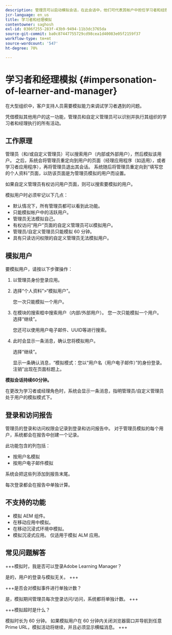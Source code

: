 ```yaml
---
description: 管理员可以启动模拟会话，在此会话中，他们可代表其帐户中担任学习者和经理角色的任何用户登录。
jcr-language: en_us
title: 学习者和经理模拟
contentowner: saghosh
exl-id: 0306f255-283f-43b9-9494-11b3dc3765da
source-git-commit: ba0c87447755729cd98cea1d40083e05f2159f37
workflow-type: tm+mt
source-wordcount: '547'
ht-degree: 70%

---
```


# 学习者和经理模拟 {#impersonation-of-learner-and-manager}

在大型组织中，客户支持人员需要模拟能力来调试学习者遇到的问题。

凭借模拟其他用户的这一功能，管理员和自定义管理员可以识别并执行其组织的学习者和经理执行的所有活动。

## 工作原理

管理员（和/或自定义管理员）可以搜索用户（内部或外部用户），然后模拟该用户。 之后，系统会将管理员重定向到用户的页面（经理应用程序（如适用），或者学习者应用程序），再将管理员退出其会话。 系统随后将管理员重定向到“填写您的个人资料”页面，以防该页面是为管理员模拟的用户而设置。

如果自定义管理员有权访问用户页面，则可以搜索要模拟的用户。

模拟用户时必须牢记以下几点：

* 默认情况下，所有管理员都可以看到此功能。
* 只能模拟帐户中的活跃用户。
* 管理员无法模拟自己。
* 有权访问“用户”页面的自定义管理员可以模拟用户。
* 管理员/自定义管理员只能模拟 60 分钟。
* 具有只读访问权限的自定义管理员无法模拟用户。

## 模拟用户

要模拟用户，请按以下步骤操作：

1. 以管理员身份登录应用。
1. 选择“个人资料”>“模拟用户”。

   您一次只能模拟一个用户。

1. 在模块的搜索框中搜索用户（内部/外部用户）。 您一次只能模拟一个用户。 选择“继续”。

   您还可以使用用户电子邮件、UUID等进行搜索。

1. 此时会显示一条消息，确认您将模拟用户。

   选择“继续”。

   显示一条确认消息，“模拟模式：您以“用户名（用户电子邮件）”的身份登录。 注销”出现在页面标题上。

**模拟会话持续60分钟。**

在更改为学习者或经理角色时，系统会显示一条消息，指明管理员/自定义管理员处于用户的模拟模式下。

## 登录和访问报告

管理员的登录和访问权限会记录到登录和访问报告中。 对于管理员模拟的每个用户，系统都会在报告中创建一个记录。

此功能包含的列包括：

* 按用户名模拟
* 按用户电子邮件模拟

系统会把这些列添加到报告末尾。

每次登录都会在报告中单独计算。

## 不支持的功能

* 模拟 AEM 组件。
* 在移动应用中模拟。
* 在移动沉浸式环境中模拟。
* 模拟沉浸式应用。 仅适用于模拟 ALM 应用。

## 常见问题解答

+++模拟时，我是否可以登录Adobe Learning Manager？

是的，用户的登录与模拟无关。
+++

+++是否会对模拟事件进行单独计数？

是，模拟期间管理员每次登录访问/访问，系统都将单独计数。
+++

+++模拟超时是什么？

模拟时长为 60 分钟。 如果模拟用户在 60 分钟内关闭浏览器窗口并导航到任意 Prime URL，模拟活动将继续，并且必须显示横幅消息。
+++
